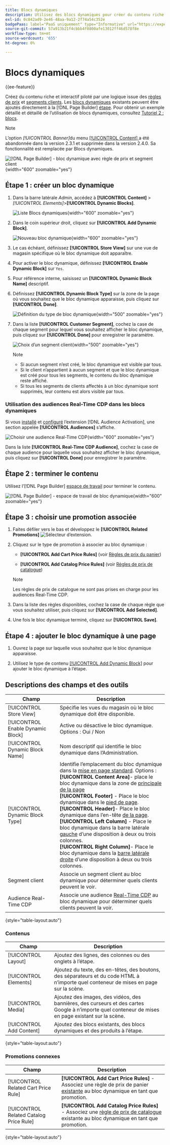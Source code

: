 ```yaml
---
title: Blocs dynamiques
description: Utilisez des blocs dynamiques pour créer du contenu riche et interactif qui est piloté par la logique des règles de prix et des segments de clientèle.
exl-id: 0c842ad9-2e46-48aa-9a12-2f74a54c352e
badgePaas: label="PaaS uniquement" type="Informative" url="https://experienceleague.adobe.com/fr/docs/commerce/user-guides/product-solutions" tooltip="S’applique uniquement aux projets Adobe Commerce on Cloud (infrastructure PaaS gérée par Adobe) et aux projets On-premise."
source-git-commit: 57a913b21f4cbbb4f0800afe13012ff46d578f8e
workflow-type: tm+mt
source-wordcount: '655'
ht-degree: 0%

---
```


# Blocs dynamiques

{{ee-feature}}

Créez du contenu riche et interactif piloté par une logique issue des [règles de prix](../merchandising-promotions/introduction.md#price-rules) et [segments clients](../customers/customer-segments.md). Les [blocs dynamiques](../page-builder/dynamic-block.md) existants peuvent être ajoutés directement à la [!DNL Page Builder] [étape](../page-builder/workspace.md). Pour obtenir un exemple détaillé et détaillé de l’utilisation de blocs dynamiques, consultez [Tutoriel 2 : blocs](../page-builder/2-blocks.md).

>[!NOTE]
>
>L’option _[!UICONTROL Banner]_&#x200B;du menu [[!UICONTROL Content] ](content-menu.md) a été abandonnée dans la version 2.3.1 et supprimée dans la version 2.4.0. Sa fonctionnalité est remplacée par Blocs dynamiques.

![[!DNL Page Builder] - bloc dynamique avec règle de prix et segment client](../page-builder/assets/pb-tutorial2-dynamic-block-storefront.png){width="600" zoomable="yes"}

## Étape 1 : créer un bloc dynamique

1. Dans la barre latérale _Admin_, accédez à **[!UICONTROL Content]** > _[!UICONTROL Elements]_>**[!UICONTROL Dynamic Blocks]**.

   ![Liste Blocs dynamiques](../page-builder/assets/pb-tutorial2-block-dynamic-add.png){width="600" zoomable="yes"}

1. Dans le coin supérieur droit, cliquez sur **[!UICONTROL Add Dynamic Block]**.

   ![Nouveau bloc dynamique](../page-builder/assets/pb-tutorial2-block-dynamic-new.png){width="600" zoomable="yes"}

1. Le cas échéant, définissez **[!UICONTROL Store View]** sur une vue de magasin spécifique où le bloc dynamique doit apparaître.

1. Pour activer le bloc dynamique, définissez **[!UICONTROL Enable Dynamic Block]** sur `Yes`.

1. Pour référence interne, saisissez un **[!UICONTROL Dynamic Block Name]** descriptif.

1. Définissez **[!UICONTROL Dynamic Block Type]** sur la zone de la page où vous souhaitez que le bloc dynamique apparaisse, puis cliquez sur **[!UICONTROL Done]**.

   ![Définition du type de bloc dynamique](../page-builder/assets/pb-dynamic-block-type.png){width="500" zoomable="yes"}

1. Dans la liste **[!UICONTROL Customer Segment]**, cochez la case de chaque segment pour lequel vous souhaitez afficher le bloc dynamique, puis cliquez sur **[!UICONTROL Done]** pour enregistrer le paramètre.

   ![Choix d’un segment client](../page-builder/assets/pb-dynamic-block-customer-segment.png){width="500" zoomable="yes"}

   >[!NOTE]
   >
   >- Si aucun segment n’est créé, le bloc dynamique est visible par tous.
   >- Si le client n’appartient à aucun segment et que le bloc dynamique est créé pour tous les segments, le contenu du bloc dynamique reste affiché.
   >- Si tous les segments de clients affectés à un bloc dynamique sont supprimés, leur contenu est alors visible par tous.

### Utilisation des audiences Real-Time CDP dans les blocs dynamiques

Si vous [installé](../customers/audience-activation.md#install-the-extension) et [configuré](../customers/audience-activation.md#configure-the-extension) l’extension [!DNL Audience Activation], une section appelée **[!UICONTROL Audiences]** s’affiche.

![Choisir une audience Real-Time CDP](./assets/dynamic-block-rtcdp.png){width="600" zoomable="yes"}

Dans la liste **[!UICONTROL Real-Time CDP Audience]**, cochez la case de chaque audience pour laquelle vous souhaitez afficher le bloc dynamique, puis cliquez sur **[!UICONTROL Done]** pour enregistrer le paramètre.

## Étape 2 : terminer le contenu

Utilisez l’[!DNL Page Builder] [espace de travail](../page-builder/workspace.md) pour terminer le contenu.

![[!DNL Page Builder] - espace de travail de bloc dynamique](../page-builder/assets/pb-dynamic-block-workspace.png){width="600" zoomable="yes"}

## Étape 3 : choisir une promotion associée

1. Faites défiler vers le bas et développez le **[!UICONTROL Related Promotions]** ![Sélecteur d’extension](../assets/icon-display-expand.png).

1. Cliquez sur le type de promotion à associer au bloc dynamique :

   - **[!UICONTROL Add Cart Price Rules]** (voir [Règles de prix du panier](../merchandising-promotions/price-rules-cart.md))

   - **[!UICONTROL Add Catalog Price Rules]** (voir [Règles de prix de catalogue](../merchandising-promotions/price-rules-catalog.md))

   >[!NOTE]
   >
   >Les règles de prix de catalogue ne sont pas prises en charge pour les audiences Real-Time CDP.

1. Dans la liste des règles disponibles, cochez la case de chaque règle que vous souhaitez utiliser, puis cliquez sur **[!UICONTROL Add Selected]**.

1. Une fois le bloc dynamique terminé, cliquez sur **[!UICONTROL Save]**.

## Étape 4 : ajouter le bloc dynamique à une page

1. Ouvrez la page sur laquelle vous souhaitez que le bloc dynamique apparaisse.

1. Utilisez le type de contenu [[!UICONTROL Add Dynamic Block]](../page-builder/dynamic-block.md) pour ajouter le bloc dynamique à l’étape.

## Descriptions des champs et des outils

| Champ | Description |
|--- |--- |
| [!UICONTROL Store View] | Spécifie les vues du magasin où le bloc dynamique doit être disponible. |
| [!UICONTROL Enable Dynamic Block] | Active ou désactive le bloc dynamique. Options : Oui / Non |
| [!UICONTROL Dynamic Block Name] | Nom descriptif qui identifie le bloc dynamique dans l’Administration. |
| [!UICONTROL Dynamic Block Type] | Identifie l’emplacement du bloc dynamique dans la [mise en page standard](layout-updates.md). Options : <br/>**[!UICONTROL Content Area]**- place le bloc dynamique dans la zone de [ principale de la page](layout-updates.md)<br/>**[!UICONTROL Footer]** - Place le bloc dynamique dans le [pied de page](page-setup.md#footer). <br/>**[!UICONTROL Header]**- Place le bloc dynamique dans l’en-tête [de la page](page-setup.md#header).<br/>**[!UICONTROL Left Column]** - Place le bloc dynamique dans la barre latérale [gauche](page-layout.md#standard-page-layouts) d’une disposition à deux ou trois colonnes. <br/>**[!UICONTROL Right Column]**- Place le bloc dynamique dans la [barre latérale droite](page-layout.md#standard-page-layouts) d’une disposition à deux ou trois colonnes. |
| Segment client | Associe un segment client au bloc dynamique pour déterminer quels clients peuvent le voir. |
| Audience Real-Time CDP | Associe une audience [Real-Time CDP](../customers/audience-activation.md) au bloc dynamique pour déterminer quels clients peuvent la voir. |

{style="table-layout:auto"}

### Contenus

| Champ | Description |
|--- |--- |
| [!UICONTROL Layout] | Ajoutez des lignes, des colonnes ou des onglets à l’étape. |
| [!UICONTROL Elements] | Ajoutez du texte, des en-têtes, des boutons, des séparateurs et du code HTML à n’importe quel conteneur de mises en page sur la scène. |
| [!UICONTROL Media] | Ajoutez des images, des vidéos, des bannières, des curseurs et des cartes Google à n’importe quel conteneur de mises en page existant sur la scène. |
| [!UICONTROL Add Content] | Ajoutez des blocs existants, des blocs dynamiques et des produits à l’étape. |

{style="table-layout:auto"}

### Promotions connexes

| Champ | Description |
|--- |--- |
| [!UICONTROL Related Cart Price Rule] | **[!UICONTROL Add Cart Price Rules]** - Associez une règle de prix de panier [ existante](../merchandising-promotions/price-rules-cart.md) au bloc dynamique en tant que promotion. |
| [!UICONTROL Related Catalog Price Rule] | **[!UICONTROL Add Catalog Price Rules]** - Associez une [règle de prix de catalogue](../merchandising-promotions/price-rules-catalog.md) existante au bloc dynamique en tant que promotion. |

{style="table-layout:auto"}
